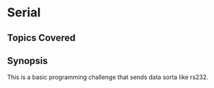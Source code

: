 # Serial

## Topics Covered

## Synopsis

This is a basic programming challenge that sends data sorta like rs232.